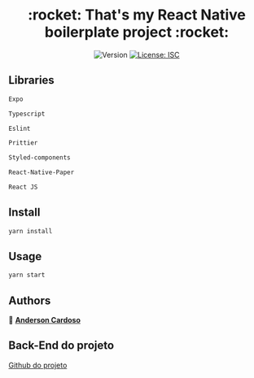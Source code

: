 <h1 align="center">:rocket: That's my React Native boilerplate project :rocket:</h1>
<p align="center">
  <img alt="Version" src="https://img.shields.io/badge/version-1.0.0-blue.svg?cacheSeconds=2592000" />
  <a href="#" target="_blank">
    <img alt="License: ISC" src="https://img.shields.io/badge/License-ISC-yellow.svg" />
  </a>
</p>

## Libraries

```sh
Expo
```

```sh
Typescript
```

```sh
Eslint
```

```sh
Prittier
```

```sh
Styled-components
```

```sh
React-Native-Paper
```

```sh
React JS
```

## Install

```sh
yarn install
```

## Usage

```sh
yarn start
```

## Authors

👤 <a href="https://www.linkedin.com/in/anderson-cardoso-781b56102/">**Anderson Cardoso**</a>

## Back-End do projeto

<a href="https://github.com/hebertdelima13/agenda-fcamara-api/tree/dev">Github do projeto</a>
